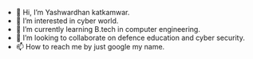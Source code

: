 - 👋 Hi, I’m Yashwardhan katkamwar.
- 👀 I’m interested in cyber world.
- 🌱 I’m currently learning B.tech in computer engineering.
- 💞️ I’m looking to collaborate on defence education and cyber security.
- 📫 How to reach me by just google my name.

<!---
Yashwardhan-kv/Yashwardhan-kv is a ✨ special ✨ repository because its appears on your GitHub.
--->
